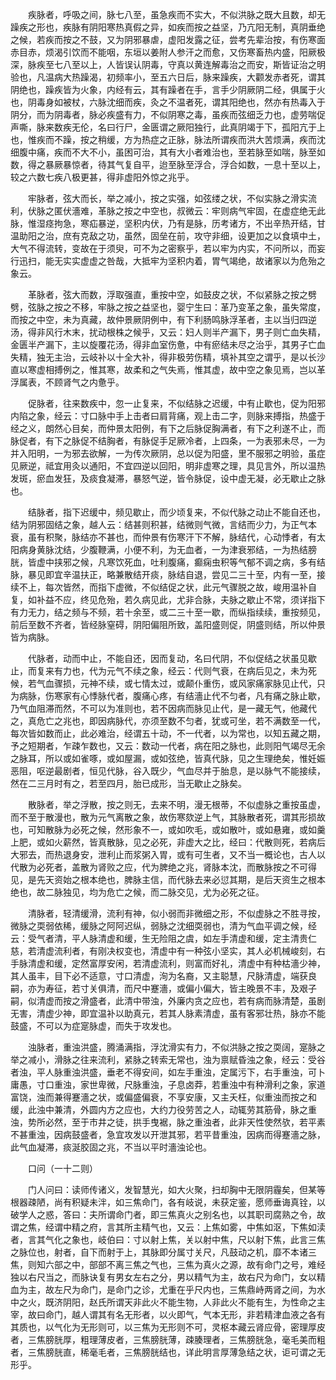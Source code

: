 <!-- { "loadSidebar": true } -->
　　疾脉者，呼吸之间，脉七八至，虽急疾而不实大，不似洪脉之既大且数，却无躁疾之形也，疾脉有阴阳寒热真假之异，如疾而按之益坚，乃亢阳无制，真阴垂绝之候，若疾而按之不鼓，又为阴邪暴虐，虚阳发露之征，尝考先辈治按，有伤寒面赤目赤，烦渴引饮而不能咽，东垣以姜附人参汗之而愈，又伤寒畜热内盛，阳厥极深，脉疾至七八至以上，人皆误认阴毒，守真以黄连解毒治之而安，斯皆证治之明验也，凡温病大热躁渴，初频率小，至五六日后，脉来躁疾，大颧发赤者死，谓其阴绝也，躁疾皆为火象，内经有云，其有躁者在手，言手少阴厥阴二经，俱属于火也，阴毒身如被杖，六脉沈细而疾，灸之不温者死，谓其阳绝也，然亦有热毒入于阴分，而为阴毒者，脉必疾盛有力，不似阴寒之毒，虽疾而弦细乏力也，虚劳喘促声嘶，脉来数疾无伦，名曰行尸，金匮谓之厥阳独行，此真阴竭于下，孤阳亢于上也，惟疾而不躁，按之稍缓，方为热症之正脉，脉法所谓疾而洪大苦烦满，疾而沈细腹中痛，疾而不大不小，虽困可治，其有大小者难治也，至若脉至如喘，脉至如数，得之暴厥暴惊者，待其气复自平，迨至脉至浮合，浮合如数，一息十至以上，较之六数七疾八极更甚，得非虚阳外惊之兆乎。

　　牢脉者，弦大而长，举之减小，按之实强，如弦缕之状，不似实脉之滑实流利，伏脉之匿伏濇难，革脉之按之中空也，叔微云：牢则病气牢固，在虚症绝无此脉，惟湿痉拘急，寒疝暴逆，坚积内伏，乃有是脉，历考诸方，不出辛热开结，甘温助阳之治，庶有克敌之功，虽然，固垒在前，攻守非细，设更加之以食填中土，大气不得流转，变故在于须臾，可不为之密察乎，若以牢为内实，不问所以，而妄行迅扫，能无实实虚虚之咎哉，大抵牢为坚积内着，胃气竭绝，故诸家以为危殆之象云。

　　革脉者，弦大而数，浮取强直，重按中空，如鼓皮之状，不似紧脉之按之劈劈，弦脉之按之不移，牢脉之按之益坚也，婴宁生曰：革乃变革之象，虽失常度，而按之中空，未为真藏，故仲景厥阴例中，有下利肠鸣脉浮革者，主以当归四逆汤，得非风行木末，扰动根株之候乎，又云：妇人则半产漏下，男子则亡血失精，金匮半产漏下，主以旋覆花汤，得非血室伤惫，中有瘀结未尽之治乎，其男子亡血失精，独无主治，云岐补以十全大补，得非极劳伤精，填补其空之谓乎，是以长沙直以寒虚相搏例之，惟其寒，故柔和之气失焉，惟其虚，故中空之象见焉，岂以革浮属表，不顾肾气之内惫乎。

　　促脉者，往来数疾中，忽一止复来，不似结脉之迟缓，中有止歇也，促为阳邪内陷之象，经云：寸口脉中手上击者曰肩背痛，观上击二字，则脉来搏指，热盛于经之义，朗然心目矣，而仲景太阳例，有下之后脉促胸满者，有下之利遂不止，而脉促者，有下之脉促不结胸者，有脉促手足厥冷者，上四条，一为表邪未尽，一为并入阳明，一为邪去欲解，一为传次厥阴，总以促为阳盛，里不服邪之明验，虽症见厥逆，祗宜用灸以通阳，不宜四逆以回阳，明非虚寒之理，具见言外，所以温热发斑，瘀血发狂，及痰食凝滞，暴怒气逆，皆令脉促，设中虚无凝，必无歇止之脉也。

　　结脉者，指下迟缓中，频见歇止，而少顷复来，不似代脉之动止不能自还也，结为阴邪固结之象，越人云：结甚则积甚，结微则气微，言结而少力，为正气本衰，虽有积聚，脉结亦不甚也，而仲景有伤寒汗下不解，脉结代，心动悸者，有太阳病身黄脉沈结，少腹鞭满，小便不利，为无血者，一为津衰邪结，一为热结膀胱，皆虚中挟邪之候，凡寒饮死血，吐利腹痛，癫痫虫积等气郁不调之病，多有结脉，暴见即宜辛温扶正，略兼散结开痰，脉结自退，尝见二三十至，内有一至，接续不上，每次皆然，而指下虚微，不似结促之状，此元气骤脱之故，峻用温补自复，如补益不应，终见危殆，若久病见此，尤非合脉，夫脉之歇止不常，须详指下有力无力，结之频与不频，若十余至，或二三十至一歇，而纵指续续，重按频见，前后至数不齐者，皆经脉窒碍，阴阳偏阻所致，盖阳盛则促，阴盛则结，所以仲景皆为病脉。

　　代脉者，动而中止，不能自还，因而复动，名曰代阴，不似促结之状虽见歇止，而复来有力也，代为元气不续之象，经云：代则气衰，在病后见之，未为死候，若气血骤损，元神不续，或七情太过，或颠仆重伤，或风家痛家脉见止代，只为病脉，伤寒家有心悸脉代者，腹痛心疼，有结濇止代不匀者，凡有痛之脉止歇，乃气血阻滞而然，不可以为准则也，若不因病而脉见止代，是一藏无气，他藏代之，真危亡之兆也，即因病脉代，亦须至数不匀者，犹或可坐，若不满数至一代，每次皆如数而止，此必难治，经谓五十动，不一代者，以为常也，以知五藏之期，予之短期者，乍疎乍数也，又云：数动一代者，病在阳之脉也，此则阳气竭尽无余之脉耳，所以或如雀啄，或如屋漏，或如弦绝，皆真代脉，见之生理绝矣，惟妊娠恶阻，呕逆最剧者，恒见代脉，谷入既少，气血尽并于胎息，是以脉气不能接续，然在二三月时有之，若至四月，胎已成形，当无歇止之脉矣。

　　散脉者，举之浮散，按之则无，去来不明，漫无根蒂，不似虚脉之重按虽虚，而不至于散漫也，散为元气离散之象，故伤寒欬逆上气，其脉散者死，谓其形损故也，可知散脉为必死之候，然形象不一，或如吹毛，或如散叶，或如悬雍，或如羹上肥，或如火薪然，皆真散脉，见之必死，非虚大之比，经曰：代散则死，若病后大邪去，而热退身安，泄利止而浆粥入胃，或有可生者，又不当一概论也，古人以代散为必死者，盖散为肾败之应，代为脾绝之兆，肾脉本沈，而散脉按之不可得见，是先天资始之根本绝也，脾脉主信，而代脉去来必愆其期，是后天资生之根本绝也，故二脉独见，均为危亡之候，而二脉交见，尤为必死之征。

　　清脉者，轻清缓滑，流利有神，似小弱而非微细之形，不似虚脉之不胜寻按，微脉之耎弱依稀，缓脉之阿阿迟纵，弱脉之沈细耎弱也，清为气血平调之候，经云：受气者清，平人脉清虚和缓，生无险阻之虞，如左手清虚和缓，定主清贵仁慈，若清虚流利者，有刚决权变也，清虚中有一种弦小坚实，其人必机械峻刻，右手脉清虚和缓，定然富厚安闲，若清虚流利，则富而好礼，清虚中有种枯濇少神，其人虽丰，目下必不适意，寸口清虚，洵为名裔，又主聪慧，尺脉清虚，端获良嗣，亦为寿征，若寸关俱清，而尺中蹇濇，或偏小偏大，皆主晚景不丰，及艰子嗣，似清虚而按之滑盛者，此清中带浊，外廉内贪之应也，若有病而脉清楚，虽剧无害，清虚少神，即宜温补以助真元，若其人脉素清虚，虽有客邪壮热，脉亦不能鼓盛，不可以为症寔脉虚，而失于攻发也。

　　浊脉者，重浊洪盛，腾涌满指，浮沈滑实有力，不似洪脉之按之耎阔，寔脉之举之减小，滑脉之往来流利，紧脉之转索无常也，浊为禀赋昏浊之象，经云：受谷者浊，平人脉重浊洪盛，垂老不得安间，如左手重浊，定属污下，右手重浊，可卜庸愚，寸口重浊，家世卑微，尺脉重浊，子息卤莽，若重浊中有种滑利之象，家道富饶，浊而兼得蹇濇之状，或偏盛偏衰，不享安康，又主夭枉，似重浊而按之和缓，此浊中兼清，外圆内方之应也，大约力役劳苦之人，动辄劳其筋骨，脉之重浊，势所必然，至于市井之徒，拱手曳裾，脉之重浊者，此非天性使然欤，若平素不甚重浊，因病鼓盛者，急宜攻发以开泄其邪，若平昔重浊，因病而得蹇濇之脉，此气血凝滞，痰涎胶固之兆，不当以平时濇浊论也。

　　口问（一十二则）

　　门人问曰：读师传诸义，发智慧光，如大火聚，扫却胸中无限阴霾矣，但某等根器疎陋，尚有积疑未泮，如三焦命门，各有岐说，未获定鉴，愿师垂诲真铨，以破学人之惑，答曰：夫所谓命门者，即三焦真火之别名也，以其职司腐熟之令，故谓之焦，经谓中精之府，言其所主精气也，又云：上焦如雾，中焦如沤，下焦如渎者，言其气化之象也，岐伯曰：寸以射上焦，关以射中焦，尺以射下焦，此言三焦之脉位也，射者，自下而射于上，其脉即分属寸关尺，凡鼓动之机，靡不本诸三焦，则知六部之中，部部不离三焦之气也，三焦为真火之源，故有命门之号，难经独以右尺当之，而脉诀复有男女左右之分，男以精气为主，故右尺为命门，女以精血为主，故左尺为命门，是命门之诊，尤重在乎尺内也，三焦鼎峙两肾之间，为水中之火，既济阴阳，赵氏所谓天非此火不能生物，人非此火不能有生，为性命之主宰，故曰命门，越人谓其有名无形者，以火即气，气本无形，非若精津血液之各有其质也，以气化为无形则可，以三焦为无形则不可，灵枢本藏云肾应骨，密理厚皮者，三焦膀胱厚，粗理薄皮者，三焦膀胱薄，疎腠理者，三焦膀胱急，毫毛美而粗者，三焦膀胱直，稀毫毛者，三焦膀胱结也，详此明言厚薄急结之状，讵可谓之无形乎。

